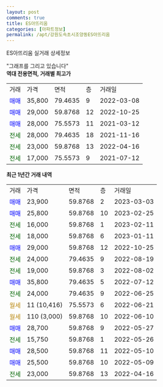 ```yaml
---
layout: post
comments: true
title: ES아뜨리움
categories: [아파트정보]
permalink: /apt/강원도속초시조양동ES아뜨리움
---
```


ES아뜨리움 실거래 상세정보

<script type="text/javascript">
  google.charts.load('current', {'packages':['line', 'corechart']});
  google.charts.setOnLoadCallback(drawChart);

  function drawChart() {
    var data = new google.visualization.DataTable();
    data.addColumn('date', '거래일');
    data.addColumn('number', "매매");
    data.addColumn('number', "전세");
    data.addColumn('number', "전매");

    data.addRows([[new Date(Date.parse("2023-03-03")), 23900, null, null], [new Date(Date.parse("2023-02-25")), 25800, null, null], [new Date(Date.parse("2023-02-11")), null, 16000, null], [new Date(Date.parse("2023-01-11")), null, 18000, null], [new Date(Date.parse("2022-10-25")), 29000, null, null], [new Date(Date.parse("2022-08-19")), null, 24000, null], [new Date(Date.parse("2022-08-02")), null, 19000, null], [new Date(Date.parse("2022-07-12")), 35800, null, null], [new Date(Date.parse("2022-06-25")), null, 24000, null], [new Date(Date.parse("2022-06-21")), null, null, null], [new Date(Date.parse("2022-06-10")), null, null, null], [new Date(Date.parse("2022-05-27")), 28700, null, null], [new Date(Date.parse("2022-05-26")), null, 15750, null], [new Date(Date.parse("2022-05-10")), 28500, null, null], [new Date(Date.parse("2022-05-09")), 25500, null, null], [new Date(Date.parse("2022-04-16")), null, 23000, null]]);

    var options = {
      hAxis: {
        format: 'yyyy/MM/dd'
      },    
      lineWidth: 0,
      pointsVisible: true,    
      title: '최근 1년간 유형별 실거래가 분포',
      legend: { position: 'bottom' }
    };

    var formatter = new google.visualization.NumberFormat({pattern:'###,###'} );
    formatter.format(data, 1);
    formatter.format(data, 2);
    
    setTimeout(function() {
        var chart = new google.visualization.LineChart(document.getElementById('columnchart_material'));
        chart.draw(data, (options));
        document.getElementById('loading').style.display = 'none';
    }, 200);
  }
</script>


<div id="loading" style="z-index:20; display: block; margin-left: 0px">"그래프를 그리고 있습니다"</div>
<div id="columnchart_material" style="width: 95%; margin-left: 0px; display: block"></div>
<!-- contents start -->
<b>역대 전용면적, 거래별 최고가</b>
<table class="sortable">
    <tr>
      <td>거래</td>
      <td>가격</td>
      <td>면적</td>
      <td>층</td>
      <td>거래일</td>
    </tr>
        <tr>
          <td><a style="color: blue">매매</a></td>
          <td>35,800</td>
          <td>79.4635</td>
          <td>9</td>
          <td>2022-03-08</td>
        </tr>            <tr>
          <td><a style="color: blue">매매</a></td>
          <td>29,000</td>
          <td>59.8768</td>
          <td>12</td>
          <td>2022-10-25</td>
        </tr>            <tr>
          <td><a style="color: blue">매매</a></td>
          <td>28,000</td>
          <td>75.5573</td>
          <td>11</td>
          <td>2021-03-12</td>
        </tr>        
        <tr>
              <td><a style="color: darkgreen">전세</a></td>
              <td>28,000</td>
              <td>79.4635</td>
              <td>18</td>
              <td>2021-11-16</td>
            </tr>            <tr>
              <td><a style="color: darkgreen">전세</a></td>
              <td>23,000</td>
              <td>59.8768</td>
              <td>13</td>
              <td>2022-04-16</td>
            </tr>            <tr>
              <td><a style="color: darkgreen">전세</a></td>
              <td>17,000</td>
              <td>75.5573</td>
              <td>9</td>
              <td>2021-07-12</td>
            </tr>        
    
</table>

<b>최근 1년간 거래 내역</b>

<table class="sortable">
    <tr>
      <td>거래</td>
      <td>가격</td>
      <td>면적</td>
      <td>층</td>
      <td>거래일</td>
    </tr>
    <tr>
      <td><a style="color: blue">매매</a></td>
      <td>23,900</td>
      <td>59.8768</td>
      <td>2</td>
      <td>2023-03-03</td>
    </tr>          <tr>
      <td><a style="color: blue">매매</a></td>
      <td>25,800</td>
      <td>59.8768</td>
      <td>10</td>
      <td>2023-02-25</td>
    </tr>          <tr>
      <td><a style="color: darkgreen">전세</a></td>
      <td>16,000</td>
      <td>59.8768</td>
      <td>1</td>
      <td>2023-02-11</td>
    </tr>          <tr>
      <td><a style="color: darkgreen">전세</a></td>
      <td>18,000</td>
      <td>59.8768</td>
      <td>6</td>
      <td>2023-01-11</td>
    </tr>          <tr>
      <td><a style="color: blue">매매</a></td>
      <td>29,000</td>
      <td>59.8768</td>
      <td>12</td>
      <td>2022-10-25</td>
    </tr>          <tr>
      <td><a style="color: darkgreen">전세</a></td>
      <td>24,000</td>
      <td>79.4635</td>
      <td>9</td>
      <td>2022-08-19</td>
    </tr>          <tr>
      <td><a style="color: darkgreen">전세</a></td>
      <td>19,000</td>
      <td>59.8768</td>
      <td>3</td>
      <td>2022-08-02</td>
    </tr>          <tr>
      <td><a style="color: blue">매매</a></td>
      <td>35,800</td>
      <td>79.4635</td>
      <td>5</td>
      <td>2022-07-12</td>
    </tr>          <tr>
      <td><a style="color: darkgreen">전세</a></td>
      <td>24,000</td>
      <td>79.4635</td>
      <td>9</td>
      <td>2022-06-25</td>
    </tr>          <tr>
      <td><a style="color: darkgoldenrod">월세</a></td>
      <td>11 (10,416)</td>
      <td>75.5573</td>
      <td>6</td>
      <td>2022-06-21</td>
    </tr>          <tr>
      <td><a style="color: darkgoldenrod">월세</a></td>
      <td>110 (3,000)</td>
      <td>59.8768</td>
      <td>10</td>
      <td>2022-06-10</td>
    </tr>          <tr>
      <td><a style="color: blue">매매</a></td>
      <td>28,700</td>
      <td>59.8768</td>
      <td>9</td>
      <td>2022-05-27</td>
    </tr>          <tr>
      <td><a style="color: darkgreen">전세</a></td>
      <td>15,750</td>
      <td>59.8768</td>
      <td>1</td>
      <td>2022-05-26</td>
    </tr>          <tr>
      <td><a style="color: blue">매매</a></td>
      <td>28,500</td>
      <td>59.8768</td>
      <td>11</td>
      <td>2022-05-10</td>
    </tr>          <tr>
      <td><a style="color: blue">매매</a></td>
      <td>25,500</td>
      <td>59.8768</td>
      <td>10</td>
      <td>2022-05-09</td>
    </tr>          <tr>
      <td><a style="color: darkgreen">전세</a></td>
      <td>23,000</td>
      <td>59.8768</td>
      <td>13</td>
      <td>2022-04-16</td>
    </tr>      </table>
<!-- contents end -->    

